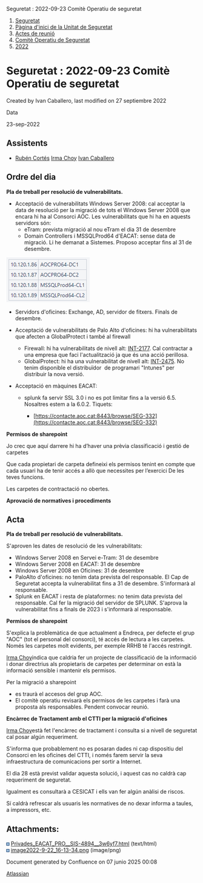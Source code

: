 Seguretat : 2022-09-23 Comitè Operatiu de seguretat  

1.  [Seguretat](index.md)
2.  [Pàgina d'inici de la Unitat de Seguretat](15368362.md)
3.  [Actes de reunió](26317880.md)
4.  [Comitè Operatiu de Seguretat](81855047.md)
5.  [2022](2022_100010196.md)

Seguretat : 2022-09-23 Comitè Operatiu de seguretat
===================================================

Created by Ivan Caballero, last modified on 27 septiembre 2022

Data

23-sep-2022 

Assistents
----------

*   [Rubén Cortés](https://confluence.aoc.cat/display/~rcortes) [Irma Choy](https://confluence.aoc.cat/display/~ichoy) [Ivan Caballero](https://confluence.aoc.cat/display/~icaballero)
    

Ordre del dia
-------------

**Pla de treball per resolució de vulnerabilitats.**

*   Acceptació de vulnerabilitats Windows Server 2008: cal acceptar la data de resolució per la migració de tots el Windows Server 2008 que encara hi ha al Consorci AOC. Les vulnerabilitats que hi ha en aquests servidors són:
    *   eTram: prevista migració al nou eTram el dia 31 de desembre
    *   Domain Controllers i MSSQLProd64 d'EACAT: sense data de migració. Li he demanat a Sistemes. Proposo acceptar fins al 31 de desembre.

![](attachments/77824377/77824500.png) 

*   Servidors d'oficines: Exchange, AD, servidor de fitxers. Finals de desembre.

*   Acceptació de vulnerabilitats de Palo Alto d'oficines: hi ha vulnerabilitats que afecten a GlobalProtect i també al firewall
    *   Firewall: hi ha vulnerabilitats de nivell alt: [INT-2177](https://contacte.aoc.cat/browse/INT-2177). Cal contractar a una empresa que faci l'actualització ja que és una acció perillosa.
    *   GlobalProtect: hi ha una vulnerabilitat de nivell alt: [INT-2475](https://contacte.aoc.cat/browse/INT-2475). No tenim disponible el distribuïdor  de programari "Intunes" per distribuir la nova versió.
*   Acceptació en màquines EACAT:
    *   splunk fa servir SSL 3.0 i no es pot limitar fins a la versió 6.5. Nosaltres estem a la 6.0.2. Tiquets:  
        
        *   [https://contacte.aoc.cat:8443/browse/SEG-332](https://contacte.aoc.cat:8443/browse/SEG-332)

**Permisos de sharepoint**

Jo crec que aquí darrere hi ha d’haver una prèvia classificació i gestió de carpetes

Que cada propietari de carpeta defineixi els permisos tenint en compte que cada usuari ha de tenir accés a allò que necessites per l’exercici De les teves funcions.

Les carpetes de contractació no obertes.

**Aprovació de normatives i procediments**

Acta
----

**Pla de treball per resolució de vulnerabilitats.**

S'aproven les dates de resolució de les vulnerabilitats:

*   Windows Server 2008 en Servei e-Tram: 31 de desembre
*   Windows Server 2008 en EACAT: 31 de desembre
*   Windows Server 2008 en Oficines: 31 de desembre
*   PaloAlto d'oficines: no tenim data prevista del responsable. El Cap de Seguretat accepta la vulnerabilitat fins a 31 de desembre. S'informarà al responsable.
*   Splunk en EACAT i resta de plataformes: no tenim data prevista del responsable. Cal fer la migració del servidor de SPLUNK. S'aprova la vulnerabilitat fins a finals de 2023 i s'informarà al responsable.

**Permisos de sharepoint**

S'explica la problemàtica de que actualment a Endreca, per defecte el grup "AOC" (tot el personal del consorci), té accés de lectura a les carpetes. Només les carpetes molt evidents, per exemple RRHB té l'accés restringit.

[Irma Choy](https://confluence.aoc.cat/display/~ichoy)indica que caldria fer un projecte de classificació de la informació i donar directrius als propietaris de carpetes per determinar on està la informació sensible i mantenir els permisos.

Per la migració a sharepoint

*   es traurà el accesos del grup AOC.
*   El comitè operatiu revisarà els permisos de les carpetes i farà una proposta als responsables. Pendent convocar reunió.

**Encàrrec de Tractament amb el CTTI per la migració d'oficines**

[Irma Choy](https://confluence.aoc.cat/display/~ichoy)està fet l'encàrrec de tractament i consulta si a nivell de seguretat cal posar algún requeriment.

S'informa que probablement no es posaran dades ni cap dispositiu del Consorci en les oficines del CTTI, i només farem servir la seva infraestructura de comunicacions per sortir a Internet.

El dia 28 està previst validar aquesta solució, i aquest cas no caldrà cap requeriment de seguretat.

Igualment es consultarà a CESICAT i ells van fer algún anàlisi de riscos.

Sí caldrà refrescar als usuaris les normatives de no dexar informa a taules, a impressors, etc.

  

Attachments:
------------

![](images/icons/bullet_blue.gif) [Privades\_EACAT\_PRO\_\_SIS-4894\_\_3w6yf7.html](attachments/77824377/77824378.md) (text/html)  
![](images/icons/bullet_blue.gif) [image2022-9-22\_16-13-34.png](attachments/77824377/77824500.png) (image/png)  

Document generated by Confluence on 07 junio 2025 00:08

[Atlassian](http://www.atlassian.com/)